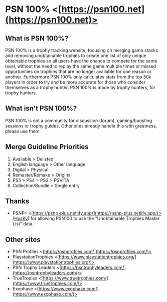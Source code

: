 # PSN 100% <[https://psn100.net](https://psn100.net)>

## What is PSN 100%?
PSN 100% is a trophy tracking website, focusing on merging game stacks and removing unobtainable trophies to create one list of only unique obtainable trophies so all users have the chance to compete for the same level, without the need to replay the same game multiple times or missed opportunities on trophies that are no longer available for one reason or another. Furthermore PSN 100% only calculates stats from the top 50k players in order to try and be more accurate for those who consider themselves as a trophy hunter. PSN 100% is made by trophy hunters, for trophy hunters.

## What isn't PSN 100%?
PSN 100% is not a community for discussion (forum), gaming/boosting sessions or trophy guides. Other sites already handle this with greatness, please use them.

## Merge Guideline Priorities
1. Available > Delisted
2. English language > Other language
3. Digital > Physical
4. Remaster/Remake > Original
5. PS5 > PS4 > PS3 > PSVITA
6. Collection/Bundle > Single entry

## Thanks
- PSNP+ <[https://psnp-plus.netlify.app/](https://psnp-plus.netlify.app/)> ([HusKy](https://forum.psnprofiles.com/profile/229685-husky/)) for allowing PSN100 to use the "Unobtainable Trophies Master List" data.

## Other sites
- PSN Profiles <[https://psnprofiles.com/](https://psnprofiles.com/)>
- PlaystationTrophies <[https://www.playstationtrophies.org/](https://www.playstationtrophies.org/)>
- PSN Trophy Leaders <[https://psntrophyleaders.com/](https://psntrophyleaders.com/)>
- TrueTropies <[https://www.truetrophies.com/](https://www.truetrophies.com/)>
- Exophase <[https://www.exophase.com/](https://www.exophase.com/)>
